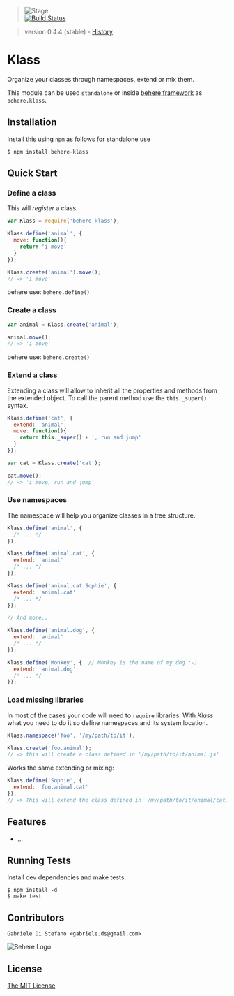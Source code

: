> ![Stage](https://github.com/behere/behere.github.com/raw/master/assets/stage/production.png)  
[![Build Status](https://secure.travis-ci.org/behere/behere-klass.png)](http://travis-ci.org/behere/behere-klass)

> version 0.4.4 (stable) - [History](https://github.com/behere/behere-klass/blob/master/HISTORY.md)

# Klass
  
  Organize your classes through namespaces, extend or mix them.
  
  This module can be used `standalone` or inside [behere framework](http://github.com/behere/behere) as `behere.klass`.

## Installation

Install this using `npm` as follows for standalone use

    $ npm install behere-klass

## Quick Start

### Define a class

This will *register* a class.

```javascript
var Klass = require('behere-klass');

Klass.define('animal', {
  move: function(){
    return 'i move'
  }
});

Klass.create('animal').move();
// => 'i move'
```

behere use: `behere.define()`

### Create a class

```javascript
var animal = Klass.create('animal');

animal.move();
// => 'i move'
```

behere use: `behere.create()`

### Extend a class

Extending a class will allow to inherit all the properties and methods from the extended object.
To call the parent method use the `this._super()` syntax.

```javascript
Klass.define('cat', {
  extend: 'animal',
  move: function(){
    return this._super() + ', run and jump'
  }
});

var cat = Klass.create('cat');

cat.move();
// => 'i move, run and jump'
```

### Use namespaces

The namespace will help you organize classes in a tree structure.

```javascript
Klass.define('animal', {
  /* ... */
});

Klass.define('animal.cat', {
  extend: 'animal'
  /* ... */
});

Klass.define('animal.cat.Sophie', {
  extend: 'animal.cat'
  /* ... */
});

// And more..

Klass.define('animal.dog', {
  extend: 'animal'
  /* ... */
});

Klass.define('Monkey', {  // Monkey is the name of my dog :-)
  extend: 'animal.dog'
  /* ... */
});
```

### Load missing libraries

In most of the cases your code will need to `require` libraries.
With *Klass* what you need to do it so define namespaces and its system location.

```javascript
Klass.namespace('foo', '/my/path/to/it');

Klass.create('foo.animal');
// => this will create a class defined in '/my/path/to/it/animal.js'
```

Works the same extending or mixing:

```javascript
Klass.define('Sophie', {
  extend: 'foo.animal.cat'
});
// => This will extend the class defined in '/my/path/to/it/animal/cat.js'
```

## Features

  * ...

## Running Tests

Install dev dependencies and make tests:

    $ npm install -d
    $ make test

## Contributors

```
Gabriele Di Stefano <gabriele.ds@gmail.com>
```

![Behere Logo](https://github.com/behere/behere.github.com/raw/master/assets/behere_logo.png)

## License 

[The MIT License](https://github.com/behere/behere-klass/blob/master/LICENSE)